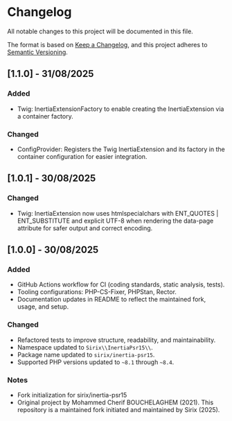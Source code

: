 # Changelog

All notable changes to this project will be documented in this file.

The format is based on [Keep a Changelog](https://keepachangelog.com/en/1.0.0/),
and this project adheres to [Semantic Versioning](https://semver.org/spec/v2.0.0.html).

## [1.1.0] - 31/08/2025

### Added
- Twig: InertiaExtensionFactory to enable creating the InertiaExtension via a container factory.

### Changed
- ConfigProvider: Registers the Twig InertiaExtension and its factory in the container configuration for easier integration.

## [1.0.1] - 30/08/2025

### Changed
- Twig: InertiaExtension now uses htmlspecialchars with ENT_QUOTES | ENT_SUBSTITUTE and explicit UTF-8 when rendering the data-page attribute for safer output and correct encoding.

## [1.0.0] - 30/08/2025 

### Added
- GitHub Actions workflow for CI (coding standards, static analysis, tests).
- Tooling configurations: PHP-CS-Fixer, PHPStan, Rector.
- Documentation updates in README to reflect the maintained fork, usage, and setup.

### Changed
- Refactored tests to improve structure, readability, and maintainability.
- Namespace updated to `Sirix\\InertiaPsr15\\`.
- Package name updated to `sirix/inertia-psr15`.
- Supported PHP versions updated to `~8.1` through `~8.4`.

### Notes
- Fork initialization for sirix/inertia-psr15
- Original project by Mohammed Cherif BOUCHELAGHEM (2021). This repository is a maintained fork initiated and maintained by Sirix (2025).

